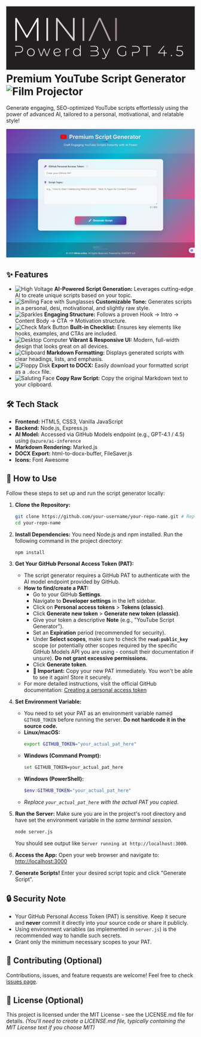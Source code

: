 # ![Miniai Logo](logominiaii.png) Premium YouTube Script Generator <img src="https://raw.githubusercontent.com/Tarikul-Islam-Anik/Animated-Fluent-Emojis/master/Emojis/Objects/Film%20Projector.png" alt="Film Projector" width="35" height="35" />

Generate engaging, SEO-optimized YouTube scripts effortlessly using the power of advanced AI, tailored to a personal, motivational, and relatable style!

![App Screenshot](screencapture.png)

## ✨ Features

*   <img src="https://raw.githubusercontent.com/Tarikul-Islam-Anik/Animated-Fluent-Emojis/master/Emojis/Travel%20and%20places/High%20Voltage.png" alt="High Voltage" width="25" height="25" /> **AI-Powered Script Generation:** Leverages cutting-edge AI to create unique scripts based on your topic.
*   <img src="https://raw.githubusercontent.com/Tarikul-Islam-Anik/Animated-Fluent-Emojis/master/Emojis/Smilies/Smiling%20Face%20with%20Sunglasses.png" alt="Smiling Face with Sunglasses" width="25" height="25" /> **Customizable Tone:** Generates scripts in a personal, desi, motivational, and slightly raw style.
*   <img src="https://raw.githubusercontent.com/Tarikul-Islam-Anik/Animated-Fluent-Emojis/master/Emojis/Travel%20and%20places/Sparkles.png" alt="Sparkles" width="25" height="25" /> **Engaging Structure:** Follows a proven Hook → Intro → Content Body → CTA → Motivation structure.
*   <img src="https://raw.githubusercontent.com/Tarikul-Islam-Anik/Animated-Fluent-Emojis/master/Emojis/Symbols/Check%20Mark%20Button.png" alt="Check Mark Button" width="25" height="25" /> **Built-in Checklist:** Ensures key elements like hooks, examples, and CTAs are included.
*   <img src="https://raw.githubusercontent.com/Tarikul-Islam-Anik/Animated-Fluent-Emojis/master/Emojis/Objects/Desktop%20Computer.png" alt="Desktop Computer" width="25" height="25" /> **Vibrant & Responsive UI:** Modern, full-width design that looks great on all devices.
*   <img src="https://raw.githubusercontent.com/Tarikul-Islam-Anik/Animated-Fluent-Emojis/master/Emojis/Objects/Clipboard.png" alt="Clipboard" width="25" height="25" /> **Markdown Formatting:** Displays generated scripts with clear headings, lists, and emphasis.
*   <img src="https://raw.githubusercontent.com/Tarikul-Islam-Anik/Animated-Fluent-Emojis/master/Emojis/Objects/Floppy%20Disk.png" alt="Floppy Disk" width="25" height="25" /> **Export to DOCX:** Easily download your formatted script as a `.docx` file.
*   <img src="https://raw.githubusercontent.com/Tarikul-Islam-Anik/Animated-Fluent-Emojis/master/Emojis/Hand%20gestures/Saluting%20Face.png" alt="Saluting Face" width="25" height="25" /> **Copy Raw Script:** Copy the original Markdown text to your clipboard.

## 🛠️ Tech Stack

*   **Frontend:** HTML5, CSS3, Vanilla JavaScript
*   **Backend:** Node.js, Express.js
*   **AI Model:** Accessed via GitHub Models endpoint (e.g., GPT-4.1 / 4.5) using `@azure/ai-inference`
*   **Markdown Rendering:** Marked.js
*   **DOCX Export:** html-to-docx-buffer, FileSaver.js
*   **Icons:** Font Awesome

## 🚀 How to Use

Follow these steps to set up and run the script generator locally:

1.  **Clone the Repository:**
    ```bash
    git clone https://github.com/your-username/your-repo-name.git # Replace with your actual repo URL
    cd your-repo-name
    ```

2.  **Install Dependencies:**
    You need Node.js and npm installed. Run the following command in the project directory:
    ```bash
    npm install
    ```

3.  **Get Your GitHub Personal Access Token (PAT):**
    *   The script generator requires a GitHub PAT to authenticate with the AI model endpoint provided by GitHub.
    *   **How to find/create a PAT:**
        *   Go to your GitHub **Settings**.
        *   Navigate to **Developer settings** in the left sidebar.
        *   Click on **Personal access tokens** > **Tokens (classic)**.
        *   Click **Generate new token** > **Generate new token (classic)**.
        *   Give your token a descriptive **Note** (e.g., "YouTube Script Generator").
        *   Set an **Expiration** period (recommended for security).
        *   Under **Select scopes**, make sure to check the **`read:public_key`** scope (or potentially other scopes required by the specific GitHub Models API you are using - consult their documentation if unsure). **Do not grant excessive permissions.**
        *   Click **Generate token**.
        *   **🚨 Important:** Copy your new PAT immediately. You won't be able to see it again! Store it securely.
    *   For more detailed instructions, visit the official GitHub documentation: [Creating a personal access token](https://docs.github.com/en/authentication/keeping-your-account-and-data-secure/managing-your-personal-access-tokens#creating-a-personal-access-token-classic)

4.  **Set Environment Variable:**
    *   You need to set your PAT as an environment variable named `GITHUB_TOKEN` before running the server. **Do not hardcode it in the source code.**
    *   **Linux/macOS:**
        ```bash
        export GITHUB_TOKEN="your_actual_pat_here"
        ```
    *   **Windows (Command Prompt):**
        ```bash
        set GITHUB_TOKEN=your_actual_pat_here
        ```
    *   **Windows (PowerShell):**
        ```powershell
        $env:GITHUB_TOKEN="your_actual_pat_here"
        ```
    *   *Replace `your_actual_pat_here` with the actual PAT you copied.*

5.  **Run the Server:**
    Make sure you are in the project's root directory and have set the environment variable in the *same terminal session*.
    ```bash
    node server.js
    ```
    You should see output like `Server running at http://localhost:3000`.

6.  **Access the App:**
    Open your web browser and navigate to:
    [http://localhost:3000](http://localhost:3000)

7.  **Generate Scripts!**
    Enter your desired script topic and click "Generate Script".

## 🔒 Security Note

*   Your GitHub Personal Access Token (PAT) is sensitive. Keep it secure and **never** commit it directly into your source code or share it publicly.
*   Using environment variables (as implemented in `server.js`) is the recommended way to handle such secrets.
*   Grant only the minimum necessary scopes to your PAT.

## 🤝 Contributing (Optional)

Contributions, issues, and feature requests are welcome! Feel free to check [issues page](https://github.com/your-username/your-repo-name/issues).

## 📄 License (Optional)

This project is licensed under the MIT License - see the LICENSE.md file for details.
*(You'll need to create a LICENSE.md file, typically containing the MIT License text if you choose MIT)* 
